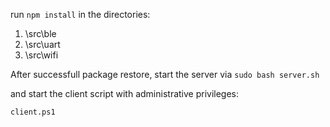 ﻿run `npm install` in the directories:
1. \src\ble
2. \src\uart
3. \src\wifi

After successfull package restore, start the server via 
`sudo bash server.sh` 

and start the client script with administrative privileges: 

`client.ps1`
